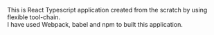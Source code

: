 This is React Typescript application created from the scratch by using flexible tool-chain.  
I have used Webpack, babel and npm to built this application.


